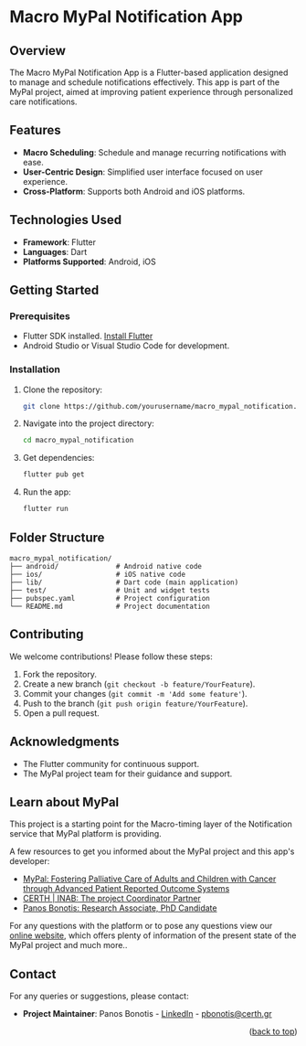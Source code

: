 <a name="readme-top"></a>

# Macro MyPal Notification App

## Overview

The Macro MyPal Notification App is a Flutter-based application designed to manage and schedule notifications effectively. This app is part of the MyPal project, aimed at improving patient experience through personalized care notifications.

## Features

- **Macro Scheduling**: Schedule and manage recurring notifications with ease.
- **User-Centric Design**: Simplified user interface focused on user experience.
- **Cross-Platform**: Supports both Android and iOS platforms.

## Technologies Used

- **Framework**: Flutter
- **Languages**: Dart
- **Platforms Supported**: Android, iOS

## Getting Started

### Prerequisites

- Flutter SDK installed. [Install Flutter](https://flutter.dev/docs/get-started/install)
- Android Studio or Visual Studio Code for development.

### Installation

1. Clone the repository:
   ```bash
   git clone https://github.com/yourusername/macro_mypal_notification.git
   ```
2. Navigate into the project directory:
   ```bash
   cd macro_mypal_notification
   ```
3. Get dependencies:
   ```bash
   flutter pub get
   ```
4. Run the app:
   ```bash
   flutter run
   ```

## Folder Structure

```plaintext
macro_mypal_notification/
├── android/              # Android native code
├── ios/                  # iOS native code
├── lib/                  # Dart code (main application)
├── test/                 # Unit and widget tests
├── pubspec.yaml          # Project configuration
└── README.md             # Project documentation
```

## Contributing

We welcome contributions! Please follow these steps:

1. Fork the repository.
2. Create a new branch (`git checkout -b feature/YourFeature`).
3. Commit your changes (`git commit -m 'Add some feature'`).
4. Push to the branch (`git push origin feature/YourFeature`).
5. Open a pull request.

## Acknowledgments

- The Flutter community for continuous support.
- The MyPal project team for their guidance and support.

## Learn about MyPal

This project is a starting point for the Macro-timing layer of the Notification service that MyPal platform is providing.

A few resources to get you informed about the MyPal project and this app's developer:

- [MyPal: Fostering Palliative Care of Adults and Children with Cancer through Advanced Patient Reported Outcome Systems](https://mypal-project.eu/)
- [CERTH | INAB: The project Coordinator Partner](https://www.inab.certh.gr/)
- [Panos Bonotis: Research Associate, PhD Candidate](https://www.linkedin.com/in/panosbonotis/)

For any questions with the platform or to pose any questions view our
[online website](https://mypal-project.eu/contact-us/), which offers plenty of information of the present state of the MyPal project and much more..

## Contact

For any queries or suggestions, please contact:
- **Project Maintainer**: Panos Bonotis - [LinkedIn](https://www.linkedin.com/in/panosbonotis/) - pbonotis@certh.gr

<p align="right">(<a href="#readme-top">back to top</a>)</p>